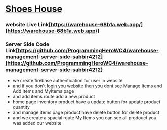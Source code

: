 # [Shoes House](https://warehouse-68b1a.web.app/)
### website Live Link[https://warehouse-68b1a.web.app/](https://warehouse-68b1a.web.app/)

### Server Side Code Link[https://github.com/ProgrammingHeroWC4/warehouse-management-server-side-sabbir4212](https://github.com/ProgrammingHeroWC4/warehouse-management-server-side-sabbir4212)

* we create firebase authentication for user in website
* and if you don't login you website then you dont see Manage Items and Add Items and MyItems page
* and add items route add a new product
* home page inventory product have a update button for update product quantity
* and manage items page product have delete button for delete product
* and we create a spacial route My Items you can see all prodouct you was added our website